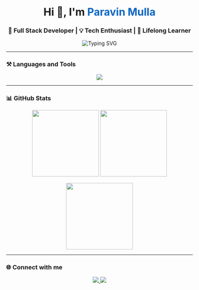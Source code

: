 <!-- Banner / Intro -->
<h1 align="center">
  Hi 👋, I'm <span style="color:#0A66C2;">Paravin Mulla</span>  
</h1>
<h3 align="center">🚀 Full Stack Developer | 💡 Tech Enthusiast | 🌱 Lifelong Learner</h3>

<!-- Typing animation -->
<p align="center">
  <img src="https://readme-typing-svg.herokuapp.com?size=22&color=36BCF7&lines=Full+Stack+Developer;Open+Source+Contributor;AI+%26+ML+Enthusiast;Problem+Solver;Tech+Explorer" alt="Typing SVG" />
</p>

---

### ⚒️ Languages and Tools
<p align="center"> 
  <img src="https://skillicons.dev/icons?i=html,css,js,react,nextjs,nodejs,express,mongodb,mysql,java,python,php,c,tailwind,figma,postman" />
</p>

---

### 📊 GitHub Stats
<p align="center">
  <img src="https://github-readme-stats.vercel.app/api?username=paravinmulla786&show_icons=true&theme=radical" height="180" />
  <img src="https://github-readme-stats.vercel.app/api/top-langs/?username=paravinmulla786&layout=compact&theme=radical" height="180" />
</p>

<p align="center">
  <img src="https://github-readme-streak-stats.herokuapp.com/?user=paravinmulla786&theme=radical" height="180" />
</p>

---

### 🌐 Connect with me  
<p align="center">
  <a href="https://linkedin.com/in/paravin-mulla-bb2abb2b" target="_blank">
    <img src="https://img.shields.io/badge/-Paravin%20Mulla-blue?style=for-the-badge&logo=Linkedin&logoColor=white" />
  </a>
  <a href="https://medium.com/@paravinmulla2004" target="_blank">
    <img src="https://img.shields.io/badge/Medium-12100E?style=for-the-badge&logo=medium&logoColor=white" />
  </a>
</p>
